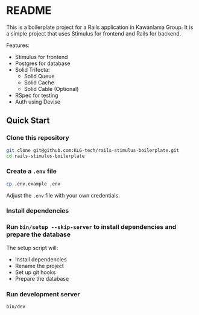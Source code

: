 # README

This is a boilerplate project for a Rails application in Kawanlama Group. It is a simple project that uses Stimulus for frontend and Rails for backend.

Features:
- Stimulus for frontend
- Postgres for database
- Solid Trifecta:
  - Solid Queue
  - Solid Cache
  - Solid Cable (Optional)
- RSpec for testing
- Auth using Devise

## Quick Start

### Clone this repository

```bash
git clone git@github.com:KLG-tech/rails-stimulus-boilerplate.git
cd rails-stimulus-boilerplate
```

### Create a `.env` file

```bash
cp .env.example .env
```

Adjust the `.env` file with your own credentials.

### Install dependencies

### Run `bin/setup --skip-server` to install dependencies and prepare the database

The setup script will:
- Install dependencies
- Rename the project
- Set up git hooks
- Prepare the database  

### Run development server

```bash
bin/dev
```
